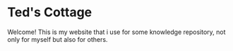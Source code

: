# Ted's Cottage

Welcome! This is my website that i use for some knowledge repository, not only for myself but also for others.
